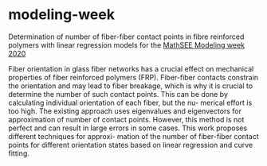# modeling-week
Determination of number of fiber-fiber contact points in fibre reinforced polymers with linear regression models for the [MathSEE Modeling week 2020](https://www.mathsee.kit.edu/english/modelingweek.php)


Fiber orientation in glass fiber networks has a crucial effect on mechanical properties of fiber reinforced polymers (FRP). Fiber-fiber contacts constrain the orientation and may lead to fiber breakage, which is why it is crucial to determine the number of such contact points. This can be done by calculating individual orientation of each fiber, but the nu- merical effort is too high. The existing approach uses eigenvalues and eigenvectors for approximation of number of contact points. However, this method is not perfect and can result in large errors in some cases. This work proposes different techniques for approxi- mation of the number of fiber-fiber contact points for different orientation states based on linear regression and curve fitting.
